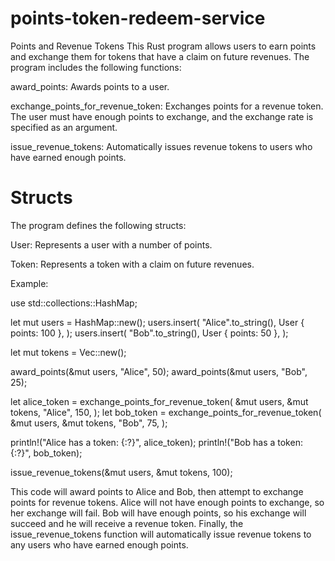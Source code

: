 # points-token-redeem-service

Points and Revenue Tokens
This Rust program allows users to earn points and exchange them for tokens that have a claim on future revenues. The program includes the following functions:

award_points: 
  Awards points to a user.
  
exchange_points_for_revenue_token: 
  Exchanges points for a revenue token. The user must have enough points to exchange, and the exchange rate is specified as an argument.
  
issue_revenue_tokens: 
  Automatically issues revenue tokens to users who have earned enough points.
  
  
  
  
# Structs

The program defines the following structs:

User: 
  Represents a user with a number of points.
  
Token: 
  Represents a token with a claim on future revenues.


Example:

use std::collections::HashMap;

let mut users = HashMap::new();
users.insert(
    "Alice".to_string(),
    User { points: 100 },
);
users.insert(
    "Bob".to_string(),
    User { points: 50 },
);

let mut tokens = Vec::new();

award_points(&mut users, "Alice", 50);
award_points(&mut users, "Bob", 25);

let alice_token = exchange_points_for_revenue_token(
    &mut users,
    &mut tokens,
    "Alice",
    150,
);
let bob_token = exchange_points_for_revenue_token(
    &mut users,
    &mut tokens,
    "Bob",
    75,
);

println!("Alice has a token: {:?}", alice_token);
println!("Bob has a token: {:?}", bob_token);

issue_revenue_tokens(&mut users, &mut tokens, 100);


This code will award points to Alice and Bob, then attempt to exchange points for revenue tokens. Alice will not have enough points to exchange, so her exchange will fail. Bob will have enough points, so his exchange will succeed and he will receive a revenue token. Finally, the issue_revenue_tokens function will automatically issue revenue tokens to any users who have earned enough points.
